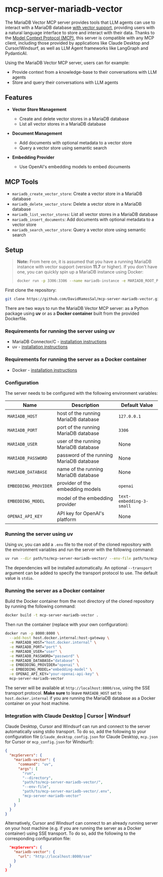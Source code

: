 # mcp-server-mariadb-vector

The MariaDB Vector MCP server provides tools that LLM agents can use to interact with a MariaDB database [with vector support](https://mariadb.org/projects/mariadb-vector/), providing users with a natural language interface to store and interact with their data. Thanks to the [Model Context Protocol (MCP)](https://modelcontextprotocol.io/introduction), this server is compatible with any MCP client, including those provided by applications like Claude Desktop and Cursor/Windsurf, as well as LLM Agent frameworks like LangGraph and PydanticAI.

Using the MariaDB Vector MCP server, users can for example:

- Provide context from a knowledge-base to their conversations with LLM agents
- Store and query their conversations with LLM agents

## Features

- **Vector Store Management**

  - Create and delete vector stores in a MariaDB database
  - List all vector stores in a MariaDB database

- **Document Management**

  - Add documents with optional metadata to a vector store
  - Query a vector store using semantic search

- **Embedding Provider**

  - Use OpenAI's embedding models to embed documents

## MCP Tools

- `mariadb_create_vector_store`: Create a vector store in a MariaDB database
- `mariadb_delete_vector_store`: Delete a vector store in a MariaDB database
- `mariadb_list_vector_stores`: List all vector stores in a MariaDB database
- `mariadb_insert_documents`: Add documents with optional metadata to a vector store
- `mariadb_search_vector_store`: Query a vector store using semantic search

## Setup

> **Note:** From here on, it is assumed that you have a running MariaDB instance with vector support (version **11.7** or higher). If you don't have one, you can quickly spin up a MariaDB instance using Docker:
>
> ```bash
> docker run -p 3306:3306 --name mariadb-instance -e MARIADB_ROOT_PASSWORD=password -e MARIADB_DATABASE=database_name mariadb:11.8
> ```

First clone the repository:

```bash
git clone https://github.com/DavidRamosSal/mcp-server-mariadb-vector.git
```

There are two ways to run the MariaDB Vector MCP server: as a Python package using **uv** or as a **Docker container** built from the provided Dockerfile.

### Requirements for running the server using uv

- MariaDB Connector/C - [installation instructions](https://mariadb.com/docs/server/connect/programming-languages/c/install)
- uv - [installation instructions](https://docs.astral.sh/uv/#installation)

### Requirements for running the server as a Docker container

- Docker - [installation instructions](https://docs.docker.com/get-docker/)

### Configuration

The server needs to be configured with the following environment variables:

| Name                 | Description                              | Default Value            |
| -------------------- | ---------------------------------------- | ------------------------ |
| `MARIADB_HOST`       | host of the running MariaDB database     | `127.0.0.1`              |
| `MARIADB_PORT`       | port of the running MariaDB database     | `3306`                   |
| `MARIADB_USER`       | user of the running MariaDB database     | None                     |
| `MARIADB_PASSWORD`   | password of the running MariaDB database | None                     |
| `MARIADB_DATABASE`   | name of the running MariaDB database     | None                     |
| `EMBEDDING_PROVIDER` | provider of the embedding models         | `openai`                 |
| `EMBEDDING_MODEL`    | model of the embedding provider          | `text-embedding-3-small` |
| `OPENAI_API_KEY`     | API key for OpenAI's platform            | None                     |

### Running the server using uv

Using uv, you can add a `.env` file to the root of the cloned repository with the environment variables and run the server with the following command:

```bash
uv run --dir path/to/mcp-server-mariadb-vector/ --env-file path/to/mcp-server-mariadb-vector/.env mcp_server_mariadb_vector
```

The dependencies will be installed automatically. An optional `--transport` argument can be added to specify the transport protocol to use. The default value is `stdio`.

### Running the server as a Docker container

Build the Docker container from the root directory of the cloned repository by running the following command:

```bash
docker build -t mcp-server-mariadb-vector .
```

Then run the container (replace with your own configuration):

```bash
docker run -p 8000:8000 \
  --add-host host.docker.internal:host-gateway \
  -e MARIADB_HOST="host.docker.internal" \
  -e MARIADB_PORT="port" \
  -e MARIADB_USER="user" \
  -e MARIADB_PASSWORD="password" \
  -e MARIADB_DATABASE="database" \
  -e EMBEDDING_PROVIDER="openai" \
  -e EMBEDDING_MODEL="embedding-model" \
  -e OPENAI_API_KEY="your-openai-api-key" \
  mcp-server-mariadb-vector
```

The server will be available at `http://localhost:8000/sse`, using the SSE transport protocol. **Make sure** to leave `MARIADB_HOST` set to `host.docker.internal` if you are running the MariaDB database as a Docker container on your host machine.

### Integration with Claude Desktop | Cursor | Windsurf

Claude Desktop, Cursor and Windsurf can run and connect to the server automatically using stdio transport. To do so, add the following to your configuration file (`claude_desktop_config.json` for Claude Desktop, `mcp.json` for Cursor or `mcp_config.json` for Windsurf):

```json
{
  "mcpServers": {
    "mariadb-vector": {
      "command": "uv",
      "args": [
        "run",
        "--directory",
        "path/to/mcp-server-mariadb-vector/",
        "--env-file",
        "path/to/mcp-server-mariadb-vector/.env",
        "mcp-server-mariadb-vector"
      ]
    }
  }
}
```

Alternatively, Cursor and Windsurf can connect to an already running server on your host machine (e.g. if you are running the server as a Docker container) using SSE transport. To do so, add the following to the corresponding configuration file:

```json
  "mcpServers": {
    "mariadb-vector": {
      "url": "http://localhost:8000/sse"
    }
  }
}
```
